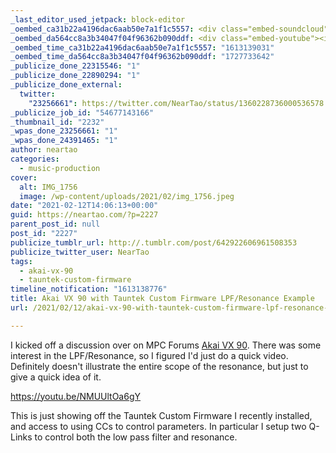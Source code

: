 ```yaml
---
_last_editor_used_jetpack: block-editor
_oembed_ca31b22a4196dac6aab50e7a1f1c5557: <div class="embed-soundcloud"><iframe title="High Trapeze by NearTao" width="500" height="400" scrolling="no" frameborder="no" src="https://w.soundcloud.com/player/?visual=true&url=https%3A%2F%2Fapi.soundcloud.com%2Ftracks%2F983862289&show_artwork=true&maxwidth=500&maxheight=750&dnt=1"></iframe></div>
_oembed_da564cc8a3b34047f04f96362b090ddf: <div class="embed-youtube"><iframe title="Akai VX 90 with Tauntek Custom Firmware LPF/Resonance Example" width="750" height="422" src="https://www.youtube.com/embed/NMUUltOa6gY?feature=oembed" frameborder="0" allow="accelerometer; autoplay; clipboard-write; encrypted-media; gyroscope; picture-in-picture; web-share" referrerpolicy="strict-origin-when-cross-origin" allowfullscreen></iframe></div>
_oembed_time_ca31b22a4196dac6aab50e7a1f1c5557: "1613139031"
_oembed_time_da564cc8a3b34047f04f96362b090ddf: "1727733642"
_publicize_done_22315546: "1"
_publicize_done_22890294: "1"
_publicize_done_external:
  twitter:
    "23256661": https://twitter.com/NearTao/status/1360228736000536578
_publicize_job_id: "54677143166"
_thumbnail_id: "2232"
_wpas_done_23256661: "1"
_wpas_done_24391465: "1"
author: neartao
categories:
  - music-production
cover:
  alt: IMG_1756
  image: /wp-content/uploads/2021/02/img_1756.jpeg
date: "2021-02-12T14:06:13+00:00"
guid: https://neartao.com/?p=2227
parent_post_id: null
post_id: "2227"
publicize_tumblr_url: http://.tumblr.com/post/642922606961508353
publicize_twitter_user: NearTao
tags:
  - akai-vx-90
  - tauntek-custom-firmware
timeline_notification: "1613138776"
title: Akai VX 90 with Tauntek Custom Firmware LPF/Resonance Example
url: /2021/02/12/akai-vx-90-with-tauntek-custom-firmware-lpf-resonance-example/

---
```

I kicked off a discussion over on MPC Forums [Akai VX 90](https://www.mpc-forums.com/viewtopic.php?f=42&t=210454). There was some interest in the LPF/Resonance, so I figured I'd just do a quick video. Definitely doesn't illustrate the entire scope of the resonance, but just to give a quick idea of it.

https://youtu.be/NMUUltOa6gY

This is just showing off the Tauntek Custom Firmware I recently installed, and access to using CCs to control parameters. In particular I setup two Q-Links to control both the low pass filter and resonance.
